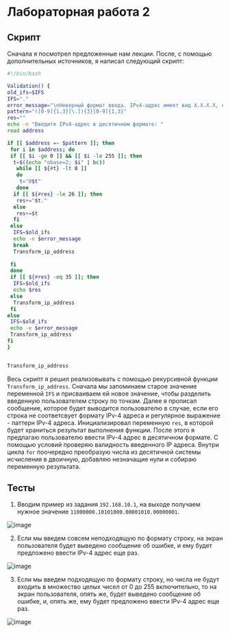 # Лабораторная работа 2

## Скрипт

Сначала я посмотрел предложенные нам лекции. После, с помощью дополнительных источников, я написал следующий скрипт: 

```bash
#!/bin/bash

Validation() {
old_ifs=$IFS
IFS="."
error_message="\nНеверный формат ввода. IPv4-адрес имеет вид X.X.X.X, где X - целое число от 0 до 255 включительно\n"
pattern="([0-9]{1,3}[\.]){3}[0-9]{1,3}"
res=""
echo -n "Введите IPv4-адрес в десятичном формате: "
read address

if [[ $address =~ $pattern ]]; then
 for i in $address; do
 if [[ $i -ge 0 ]] && [[ $i -le 255 ]]; then
  t=$((echo "obase=2; $i" | bc))
   while [[ ${#t} -lt 8 ]]
   do
    t="0$t"
   done
  if [[ ${#res} -le 26 ]]; then
   res+="$t."
  else
   res+=$t
  fi
 else
  IFS=$old_ifs
  echo -e $error_message
  break
  Transform_ip_address
  
 fi
 done
 if [[ ${#res} -eq 35 ]]; then
  IFS=$old_ifs
  echo $res
 else
  Transform_ip_address
 fi
else
 IFS=$old_ifs
 echo -e $error_message
 Transform_ip_address
fi
}


Transform_ip_address
```

Весь скрипт я решил реализовывать с помощью рекурсивной функции ```Transform_ip_address```. Сначала мы запоминаем старое значение переменной ```IFS``` и присваиваем ей новое значение, чтобы разделить введенную пользователем строку по точкам. Далее я прописал сообщение, которое будет выводится пользователю в случае, если его строка не соответсвует формату IPv-4 адреса и регулярное выражение - паттерн IPv-4 адреса. Инициализировал переменную ```res```, в которой будет храниться результат выполнения функции. После этого я предлагаю пользователю ввести IPv-4 адрес в десятичном формате. С помощью условий проверяю валидность введенного IP адреса. Внутри цикла ```for``` поочередно преобразую числа из десятичной системы исчисления в двоичную, добавляю незначащие нули и собираю переменную результата.

## Тесты
1) Вводим пример из задания ```192.168.10.1```, на выходе получаем нужное значение ```11000000.10101000.00001010.00000001```.

![image](https://github.com/user-attachments/assets/921c3a01-03d6-43fd-be76-44aaec6d215e)


2) Если мы введем совсем неподходящую по формату строку, на экран пользователя будет выведено сообщение об ошибке, и ему будет предложено ввести IPv-4 адрес еще раз.

![image](https://github.com/user-attachments/assets/2772e987-48d2-4b82-bff1-ff2112234f11)


3) Если мы введем подходящую по формату строку, но числа не будут входить в множество целых чисел от 0 до 255 включительно, то на экран пользователя, опять же, будет выведено сообщение об ошибке, и, опять же, ему будет предложено ввести IPv-4 адрес еще раз.

![image](https://github.com/user-attachments/assets/c9b32472-1c72-4683-9c43-a129bde32c40)
